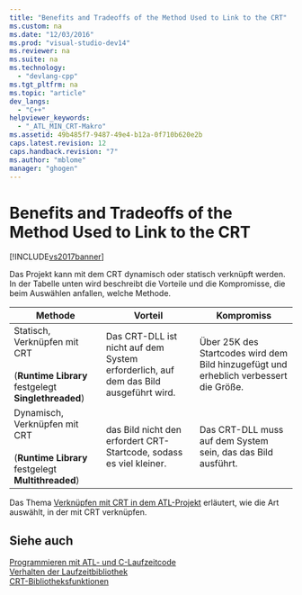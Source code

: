 ```yaml
---
title: "Benefits and Tradeoffs of the Method Used to Link to the CRT"
ms.custom: na
ms.date: "12/03/2016"
ms.prod: "visual-studio-dev14"
ms.reviewer: na
ms.suite: na
ms.technology: 
  - "devlang-cpp"
ms.tgt_pltfrm: na
ms.topic: "article"
dev_langs: 
  - "C++"
helpviewer_keywords: 
  - "_ATL_MIN_CRT-Makro"
ms.assetid: 49b485f7-9487-49e4-b12a-0f710b620e2b
caps.latest.revision: 12
caps.handback.revision: "7"
ms.author: "mblome"
manager: "ghogen"
---
```

# Benefits and Tradeoffs of the Method Used to Link to the CRT
[!INCLUDE[vs2017banner](../assembler/inline/includes/vs2017banner.md)]

Das Projekt kann mit dem CRT dynamisch oder statisch verknüpft werden.  In der Tabelle unten wird beschreibt die Vorteile und die Kompromisse, die beim Auswählen anfallen, welche Methode.  
  
|Methode|Vorteil|Kompromiss|  
|-------------|-------------|----------------|  
|Statisch, Verknüpfen mit CRT<br /><br /> \(**Runtime Library** festgelegt **Singlethreaded**\)|Das CRT\-DLL ist nicht auf dem System erforderlich, auf dem das Bild ausgeführt wird.|Über 25K des Startcodes wird dem Bild hinzugefügt und erheblich verbessert die Größe.|  
|Dynamisch, Verknüpfen mit CRT<br /><br /> \(**Runtime Library** festgelegt **Multithreaded**\)|das Bild nicht den erfordert CRT\-Startcode, sodass es viel kleiner.|Das CRT\-DLL muss auf dem System sein, das das Bild ausführt.|  
  
 Das Thema [Verknüpfen mit CRT in dem ATL\-Projekt](../atl/linking-to-the-crt-in-your-atl-project.md) erläutert, wie die Art auswählt, in der mit CRT verknüpfen.  
  
## Siehe auch  
 [Programmieren mit ATL\- und C\-Laufzeitcode](../atl/programming-with-atl-and-c-run-time-code.md)   
 [Verhalten der Laufzeitbibliothek](../build/run-time-library-behavior.md)   
 [CRT\-Bibliotheksfunktionen](../c-runtime-library/crt-library-features.md)